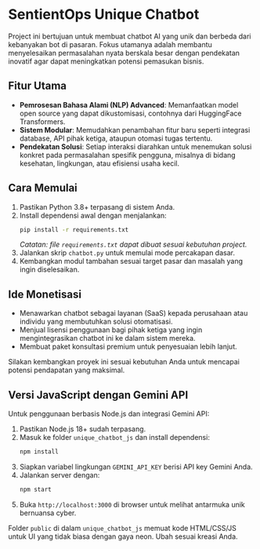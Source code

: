# SentientOps Unique Chatbot

Project ini bertujuan untuk membuat chatbot AI yang unik dan berbeda dari kebanyakan
bot di pasaran. Fokus utamanya adalah membantu menyelesaikan permasalahan nyata
berskala besar dengan pendekatan inovatif agar dapat meningkatkan potensi
pemasukan bisnis.

## Fitur Utama
- **Pemrosesan Bahasa Alami (NLP) Advanced**: Memanfaatkan model open source
  yang dapat dikustomisasi, contohnya dari HuggingFace Transformers.
- **Sistem Modular**: Memudahkan penambahan fitur baru seperti integrasi
  database, API pihak ketiga, ataupun otomasi tugas tertentu.
- **Pendekatan Solusi**: Setiap interaksi diarahkan untuk menemukan solusi
  konkret pada permasalahan spesifik pengguna, misalnya di bidang kesehatan,
  lingkungan, atau efisiensi usaha kecil.

## Cara Memulai
1. Pastikan Python 3.8+ terpasang di sistem Anda.
2. Install dependensi awal dengan menjalankan:
   ```bash
   pip install -r requirements.txt
   ```
   *Catatan: file `requirements.txt` dapat dibuat sesuai kebutuhan project.*
3. Jalankan skrip `chatbot.py` untuk memulai mode percakapan dasar.
4. Kembangkan modul tambahan sesuai target pasar dan masalah yang ingin
   diselesaikan.

## Ide Monetisasi
- Menawarkan chatbot sebagai layanan (SaaS) kepada perusahaan atau individu
  yang membutuhkan solusi otomatisasi.
- Menjual lisensi penggunaan bagi pihak ketiga yang ingin mengintegrasikan
  chatbot ini ke dalam sistem mereka.
- Membuat paket konsultasi premium untuk penyesuaian lebih lanjut.

Silakan kembangkan proyek ini sesuai kebutuhan Anda untuk mencapai potensi
pendapatan yang maksimal.

## Versi JavaScript dengan Gemini API
Untuk penggunaan berbasis Node.js dan integrasi Gemini API:
1. Pastikan Node.js 18+ sudah terpasang.
2. Masuk ke folder `unique_chatbot_js` dan install dependensi:
   ```bash
   npm install
   ```
3. Siapkan variabel lingkungan `GEMINI_API_KEY` berisi API key Gemini Anda.
4. Jalankan server dengan:
   ```bash
   npm start
   ```
5. Buka `http://localhost:3000` di browser untuk melihat antarmuka unik bernuansa cyber.

Folder `public` di dalam `unique_chatbot_js` memuat kode HTML/CSS/JS untuk UI yang tidak biasa dengan gaya neon. Ubah sesuai kreasi Anda.
